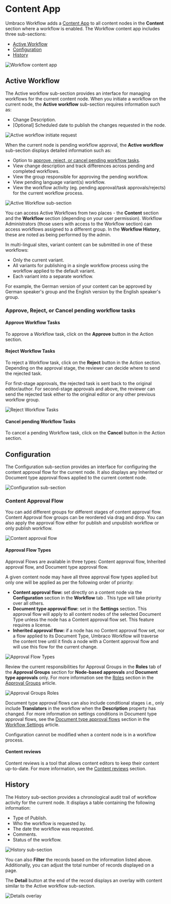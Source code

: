 # Content App

Umbraco Workflow adds a [Content App](https://docs.umbraco.com/umbraco-cms/extending/content-apps) to all content nodes in the **Content** section where a workflow is enabled. The Workflow content app includes three sub-sections:

* [Active Workflow](workflow-content-app.md#active-workflow)
* [Configuration](workflow-content-app.md#configuration)
* [History](workflow-content-app.md#history)

![Workflow content app](../../../12/umbraco-workflow/images/content-app.png)

## Active Workflow

The Active workflow sub-section provides an interface for managing workflows for the current content node. When you initiate a workflow on the current node, the **Active workflow** sub-section requires information such as:

* Change Description.
* \[Optional] Scheduled date to publish the changes requested in the node.

![Active workflow initiate request](../../../10/umbraco-workflow/images/Active-workflow-initiate-request.png)

When the current node is pending workflow approval, the **Active workflow** sub-section displays detailed information such as:

* Option to [approve, reject, or cancel pending workflow tasks](workflow-content-app.md#approve-reject-or-cancel-pending-workflow-tasks).
* View change description and track differences across pending and completed workflows.
* View the group responsible for approving the pending workflow.
* View pending language variant(s) workflow.
* View the workflow activity (eg. pending approval/task approvals/rejects) for the current workflow process.

![Active Workflow sub-section](../../../10/umbraco-workflow/images/Active\_Workflow\_detailed\_info.png)

You can access Active Workflows from two places - the **Content** section and the **Workflow** section (depending on your user permission). Workflow Administrators (those users with access to the Workflow section) can access workflows assigned to a different group. In the **Workflow History**, these are noted as being performed by the admin.

In multi-lingual sites, variant content can be submitted in one of these workflows:

* Only the current variant.
* All variants for publishing in a single workflow process using the workflow applied to the default variant.
* Each variant into a separate workflow.

For example, the German version of your content can be approved by German speaker's group and the English version by the English speaker's group.

### Approve, Reject, or Cancel pending workflow tasks

#### Approve Workflow Tasks

To approve a Workflow task, click on the **Approve** button in the Action section.

#### Reject Workflow Tasks

To reject a Workflow task, click on the **Reject** button in the Action section. Depending on the approval stage, the reviewer can decide where to send the rejected task.

For first-stage approvals, the rejected task is sent back to the original editor/author. For second-stage approvals and above, the reviewer can send the rejected task either to the original editor or any other previous workflow group.

![Reject Workflow Tasks](../../../10/umbraco-workflow/images/assign-rejected-task.png)

#### Cancel pending Workflow Tasks

To cancel a pending Workflow task, click on the **Cancel** button in the Action section.

## Configuration

The Configuration sub-section provides an interface for configuring the content approval flow for the current node. It also displays any Inherited or Document type approval flows applied to the current content node.

![Configuration sub-section](../../../10/umbraco-workflow/images/Configuration-sub-section.png)

### Content Approval Flow

You can add different groups for different stages of content approval flow. Content Approval flow groups can be reordered via drag and drop. You can also apply the approval flow either for publish and unpublish workflow or only publish workflow.

![Content approval flow](../../../10/umbraco-workflow/images/content-approval-flow.gif)

#### Approval Flow Types

Approval Flows are available in three types: Content approval flow, Inherited approval flow, and Document type approval flow.

A given content node may have all three approval flow types applied but only one will be applied as per the following order of priority:

* **Content approval flow:** set directly on a content node via the **Configuration** section in the **Workflow** tab . This type will take priority over all others.
* **Document type approval flow:** set in the **Settings** section. This approval flow will apply to all content nodes of the selected Document Type unless the node has a Content approval flow set. This feature requires a license.
* **Inherited approval flow:** if a node has no Content approval flow set, nor a flow applied to its Document Type, Umbraco Workflow will traverse the content tree until it finds a node with a Content approval flow and will use this flow for the current change.

![Approval Flow Types](../../../10/umbraco-workflow/images/approval-flow-types.png)

Review the current responsibilities for Approval Groups in the **Roles** tab of the **Approval Groups** section for **Node-based approvals** and **Document type approvals** only. For more information see the [Roles](../workflow-section/approval-groups.md#roles) section in the [Approval Groups](../workflow-section/approval-groups.md) article.

![Approval Groups Roles](../../../10/umbraco-workflow/images/approval-groups-roles.png)

Document type approval flows can also include conditional stages i.e., only include **Translators** in the workflow when the **Description** property has changed. For more information on settings conditions in Document type approval flows, see the [Document type approval flows](../workflow-section/workflow-settings.md#document-type-approval-flows) section in the [Workflow Settings](../workflow-section/workflow-settings.md) article.

Configuration cannot be modified when a content node is in a workflow process.

#### Content reviews

Content reviews is a tool that allows content editors to keep their content up-to-date. For more information, see the [Content reviews](../workflow-section/content-reviews.md) section.

## History

The History sub-section provides a chronological audit trail of workflow activity for the current node. It displays a table containing the following information:

* Type of Publish.
* Who the workflow is requested by.
* The date the workflow was requested.
* Comments.
* Status of the workflow.

![History sub-section](../../../10/umbraco-workflow/images/History-sub-section.png)

You can also **Filter** the records based on the information listed above. Additionally, you can adjust the total number of records displayed on a page.

The **Detail** button at the end of the record displays an overlay with content similar to the Active workflow sub-section.

![Details overlay](../../../10/umbraco-workflow/images/Workflow-Content-app-Details-overlay.png)
